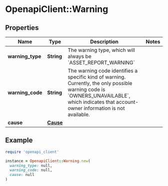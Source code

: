 # OpenapiClient::Warning

## Properties

| Name | Type | Description | Notes |
| ---- | ---- | ----------- | ----- |
| **warning_type** | **String** | The warning type, which will always be &#x60;ASSET_REPORT_WARNING&#x60; |  |
| **warning_code** | **String** | The warning code identifies a specific kind of warning. Currently, the only possible warning code is &#x60;OWNERS_UNAVAILABLE&#x60;, which indicates that account-owner information is not available. |  |
| **cause** | [**Cause**](Cause.md) |  |  |

## Example

```ruby
require 'openapi_client'

instance = OpenapiClient::Warning.new(
  warning_type: null,
  warning_code: null,
  cause: null
)
```

